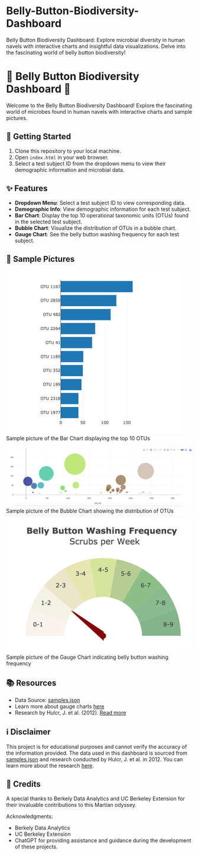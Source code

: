 # Belly-Button-Biodiversity-Dashboard
Belly Button Biodiversity Dashboard: Explore microbial diversity in human navels with interactive charts and insightful data visualizations. Delve into the fascinating world of belly button biodiversity!

# 🌟 Belly Button Biodiversity Dashboard 🌟

Welcome to the Belly Button Biodiversity Dashboard! Explore the fascinating world of microbes found in human navels with interactive charts and sample pictures.

## 🚀 Getting Started

1. Clone this repository to your local machine.
2. Open `index.html` in your web browser.
3. Select a test subject ID from the dropdown menu to view their demographic information and microbial data.

## ✨ Features

- **Dropdown Menu**: Select a test subject ID to view corresponding data.
- **Demographic Info**: View demographic information for each test subject.
- **Bar Chart**: Display the top 10 operational taxonomic units (OTUs) found in the selected test subject.
- **Bubble Chart**: Visualize the distribution of OTUs in a bubble chart.
- **Gauge Chart**: See the belly button washing frequency for each test subject.

## 📸 Sample Pictures

![Bar Chart](https://raw.githubusercontent.com/tdepew562/Belly-Button-Biodiversity-Dashboard/main/resources/sample_bar_chart.png)
Sample picture of the Bar Chart displaying the top 10 OTUs

![Bubble Chart](https://raw.githubusercontent.com/tdepew562/Belly-Button-Biodiversity-Dashboard/main/resources/sample_bubble_chart.png)
Sample picture of the Bubble Chart showing the distribution of OTUs

![Gauge Chart](https://raw.githubusercontent.com/tdepew562/Belly-Button-Biodiversity-Dashboard/main/resources/sample_gauge.png)
Sample picture of the Gauge Chart indicating belly button washing frequency


## 📚 Resources

- Data Source: [samples.json](https://static.bc-edx.com/data/dl-1-2/m14/lms/starter/samples.json)
- Learn more about gauge charts [here](https://plot.ly/javascript/gauge-charts/)
- Research by Hulcr, J. et al. (2012). [Read more](http://robdunnlab.com/projects/belly-button-biodiversity/results-and-data/)

## ℹ️ Disclaimer

This project is for educational purposes and cannot verify the accuracy of the information provided. The data used in this dashboard is sourced from [samples.json](https://static.bc-edx.com/data/dl-1-2/m14/lms/starter/samples.json) and research conducted by Hulcr, J. et al. in 2012. You can learn more about the research [here](http://robdunnlab.com/projects/belly-button-biodiversity/results-and-data/).

## 🎉 Credits

A special thanks to Berkely Data Analytics and UC Berkeley Extension for their invaluable contributions to this Martian odyssey.

Acknowledgments:
- Berkely Data Analytics
- UC Berkeley Extension
- ChatGPT for providing assistance and guidance during the development of these projects.
